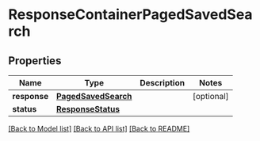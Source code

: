 # ResponseContainerPagedSavedSearch

## Properties
Name | Type | Description | Notes
------------ | ------------- | ------------- | -------------
**response** | [**PagedSavedSearch**](PagedSavedSearch.md) |  | [optional] 
**status** | [**ResponseStatus**](ResponseStatus.md) |  | 

[[Back to Model list]](../README.md#documentation-for-models) [[Back to API list]](../README.md#documentation-for-api-endpoints) [[Back to README]](../README.md)



